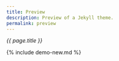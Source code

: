```yaml
---
title: Preview
description: Preview of a Jekyll theme.
permalink: preview
---
```


_{{ page.title }}_

{% include demo-new.md %}